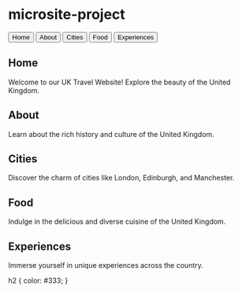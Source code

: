 # microsite-project
<!DOCTYPE html>
<html lang="en">
<head>
    <meta charset="UTF-8">
    <meta name="viewport" content="width=device-width, initial-scale=1.0">
    <link rel="stylesheet" href="styles.css">
    <title>UK Travel Website</title>
</head>
<body>

<div class="tabs">
    <button class="tablink" onclick="openTab('home')">Home</button>
    <button class="tablink" onclick="openTab('about')">About</button>
    <button class="tablink" onclick="openTab('cities')">Cities</button>
    <button class="tablink" onclick="openTab('food')">Food</button>
    <button class="tablink" onclick="openTab('experiences')">Experiences</button>
</div>

<div id="home" class="tabcontent">
    <h2>Home</h2>
    <p>Welcome to our UK Travel Website! Explore the beauty of the United Kingdom.</p>
</div>

<div id="about" class="tabcontent">
    <h2>About</h2>
    <p>Learn about the rich history and culture of the United Kingdom.</p>
</div>

<div id="cities" class="tabcontent">
    <h2>Cities</h2>
    <p>Discover the charm of cities like London, Edinburgh, and Manchester.</p>
</div>

<div id="food" class="tabcontent">
    <h2>Food</h2>
    <p>Indulge in the delicious and diverse cuisine of the United Kingdom.</p>
</div>

<div id="experiences" class="tabcontent">
    <h2>Experiences</h2>
    <p>Immerse yourself in unique experiences across the country.</p>
</div>


h2 {
    color: #333;
}
</html>
